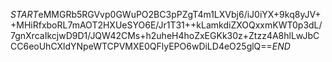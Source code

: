 $START$eMMGRb5RGVvp0GWuPO2BC3pPZgT4m1LXVbj6/iJ0iYX+9kq8yJV++MHiRfxboRL7mAOT2HXUeSYO6E/Jr1T31++kLamkdiZXOQxxmKWT0p3dL/7gnXrcaIkcjwD9D1/JQW42CMs+h2uheH4hoZxEGKk30z+Ztzz4A8hlLwJbCCC6eoUhCXldYNpeWTCPVMXE0QFlyEPO6wDiLD4eO25glQ==$END$